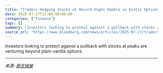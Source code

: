 ```yaml
---
title: "Traders Hedging Stocks at Record Highs Dabble in Exotic Options"
date: 2025-07-27T15:00:00+08:00
categories: ["finance"]
tags: []
summary: "Investors looking to protect against a pullback with stocks at peaks are venturing beyond plain-vanilla options."
source_url: "https://www.bloomberg.com/news/articles/2025-07-27/traders-hedging-stocks-at-record-highs-dabble-in-exotic-options"
---
```


Investors looking to protect against a pullback with stocks at peaks are venturing beyond plain-vanilla options.

---

*来源: [原文链接](https://www.bloomberg.com/news/articles/2025-07-27/traders-hedging-stocks-at-record-highs-dabble-in-exotic-options)*
